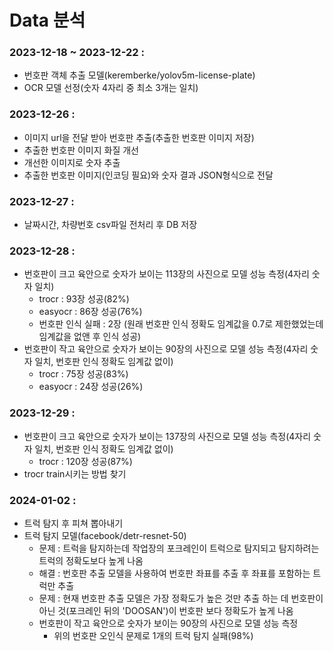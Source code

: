 # Data 분석
### 2023-12-18 ~ 2023-12-22 :
- 번호판 객체 추출 모델(keremberke/yolov5m-license-plate)
- OCR 모델 선정(숫자 4자리 중 최소 3개는 일치)
### 2023-12-26 : 
- 이미지 url을 전달 받아 번호판 추출(추출한 번호판 이미지 저장)
- 추출한 번호판 이미지 화질 개선
- 개선한 이미지로 숫자 추출
- 추출한 번호판 이미지(인코딩 필요)와 숫자 결과 JSON형식으로 전달
### 2023-12-27 :
- 날짜시간, 차량번호 csv파일 전처리 후 DB 저장
### 2023-12-28 : 
- 번호판이 크고 육안으로 숫자가 보이는 113장의 사진으로 모델 성능 측정(4자리 숫자 일치)
    - trocr : 93장 성공(82%)
    - easyocr : 86장 성공(76%)
    - 번호판 인식 실패 : 2장 (원래 번호판 인식 정확도 임계값을 0.7로 제한했었는데 임계값을 없앤 후 인식 성공)
- 번호판이 작고 육안으로 숫자가 보이는 90장의 사진으로 모델 성능 측정(4자리 숫자 일치, 번호판 인식 정확도 임계값 없이)
    - trocr : 75장 성공(83%)
    - easyocr : 24장 성공(26%)
### 2023-12-29 : 
- 번호판이 크고 육안으로 숫자가 보이는 137장의 사진으로 모델 성능 측정(4자리 숫자 일치, 번호판 인식 정확도 임계값 없이)
    - trocr : 120장 성공(87%)
- trocr train시키는 방법 찾기
### 2024-01-02 :
- 트럭 탐지 후 피쳐 뽑아내기
- 트럭 탐지 모델(facebook/detr-resnet-50)
    - 문제 : 트럭을 탐지하는데 작업장의 포크레인이 트럭으로 탐지되고 탐지하려는 트럭의 정확도보다 높게 나옴
    - 해결 : 번호판 추출 모델을 사용하여 번호판 좌표를 추출 후 좌표를 포함하는 트럭만 추출
    - 문제 : 현재 번호판 추출 모델은 가장 정확도가 높은 것만 추출 하는 데 번호판이 아닌 것(포크레인 뒤의 'DOOSAN')이 번호판 보다 정확도가 높게 나옴
    - 번호판이 작고 육안으로 숫자가 보이는 90장의 사진으로 모델 성능 측정
        - 위의 번호판 오인식 문제로 1개의 트럭 탐지 실패(98%)